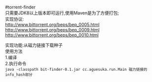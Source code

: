 #torrent-finder  
只需要JDK8以上版本即可运行,使用Maven是为了方便打包;  
实现协议:  
http://www.bittorrent.org/beps/bep_0005.html  
http://www.bittorrent.org/beps/bep_0009.html  
http://www.bittorrent.org/beps/bep_0010.html  

实现功能:从磁力链接下载种子  
使用方法  
1.编译  
2.执行命令  
`java -classpath bit-finder-0.1.jar cc.aguesuka.run.Main 磁力链接的info_hash部分`   
